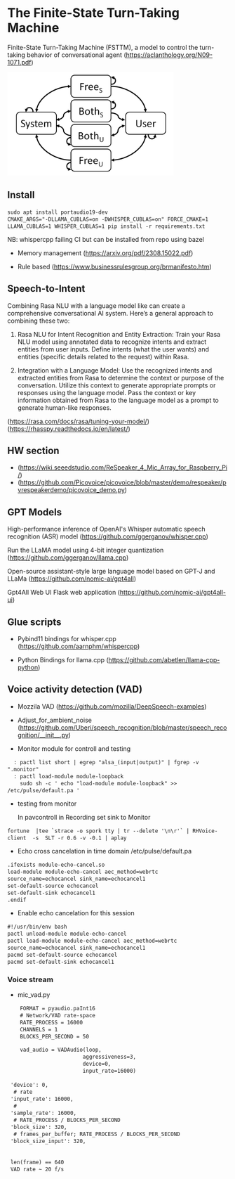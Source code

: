
# The Finite-State Turn-Taking Machine
  Finite-State Turn-Taking Machine (FSTTM), a model to control the turn-taking behavior of conversational agent
  (https://aclanthology.org/N09-1071.pdf)

![Image of state](state.png)

## Install

```shell
sudo apt install portaudio19-dev
CMAKE_ARGS="-DLLAMA_CUBLAS=on -DWHISPER_CUBLAS=on" FORCE_CMAKE=1 LLAMA_CUBLAS=1 WHISPER_CUBLAS=1 pip install -r requirements.txt
```
NB: whispercpp failing CI but can be installed from repo using bazel

- Memory management
  (https://arxiv.org/pdf/2308.15022.pdf)

- Rule based
  (https://www.businessrulesgroup.org/brmanifesto.htm)


## Speech-to-Intent
Combining Rasa NLU with a language model like can create a comprehensive conversational AI system. Here’s a general approach to combining these two:

  1.  Rasa NLU for Intent Recognition and Entity Extraction:
        Train your Rasa NLU model using annotated data to recognize intents and extract entities from user inputs.
        Define intents (what the user wants) and entities (specific details related to the request) within Rasa.

  2.  Integration with a Language Model:
        Use the recognized intents and extracted entities from Rasa to determine the context or purpose of the conversation.
        Utilize this context to generate appropriate prompts or responses using the language model.
        Pass the context or key information obtained from Rasa to the language model as a prompt to generate human-like responses.

  (https://rasa.com/docs/rasa/tuning-your-model/)
  (https://rhasspy.readthedocs.io/en/latest/)

## HW section
- (https://wiki.seeedstudio.com/ReSpeaker_4_Mic_Array_for_Raspberry_Pi/)
- (https://github.com/Picovoice/picovoice/blob/master/demo/respeaker/pvrespeakerdemo/picovoice_demo.py)

## GPT Models

High-performance inference of OpenAI's Whisper automatic speech recognition (ASR) model
(https://github.com/ggerganov/whisper.cpp)

Run the LLaMA model using 4-bit integer quantization
(https://github.com/ggerganov/llama.cpp)

Open-source assistant-style large language model based on GPT-J and LLaMa
(https://github.com/nomic-ai/gpt4all)

Gpt4All Web UI Flask web application
(https://github.com/nomic-ai/gpt4all-ui)


## Glue scripts

- Pybind11 bindings for whisper.cpp
  (https://github.com/aarnphm/whispercpp)

- Python Bindings for llama.cpp
  (https://github.com/abetlen/llama-cpp-python)


## Voice activity detection (VAD)
- Mozzila VAD
  (https://github.com/mozilla/DeepSpeech-examples)

- Adjust_for_ambient_noise
  (https://github.com/Uberi/speech_recognition/blob/master/speech_recognition/__init__.py)

- Monitor module for controll and testing

```
  : pactl list short | egrep "alsa_(input|output)" | fgrep -v ".monitor"
  : pactl load-module module-loopback
	sudo sh -c ' echo "load-module module-loopback" >>  /etc/pulse/default.pa '
```

- testing from monitor

  In pavcontroll in Recording set sink to Monitor

```
fortune  |tee `strace -o spork tty | tr --delete '\n\r'` | RHVoice-client  -s  SLT -r 0.6 -v -0.1 | aplay

```


- Echo cross cancelation in time domain /etc/pulse/default.pa

```
.ifexists module-echo-cancel.so
load-module module-echo-cancel aec_method=webrtc source_name=echocancel sink_name=echocancel1
set-default-source echocancel
set-default-sink echocancel1
.endif
```

- Enable echo cancelation for this session

```
#!/usr/bin/env bash
pactl unload-module module-echo-cancel
pactl load-module module-echo-cancel aec_method=webrtc source_name=echocancel sink_name=echocancel1
pacmd set-default-source echocancel
pacmd set-default-sink echocancel1
```



### Voice stream

- mic_vad.py

```
    FORMAT = pyaudio.paInt16
    # Network/VAD rate-space
    RATE_PROCESS = 16000
    CHANNELS = 1
    BLOCKS_PER_SECOND = 50
```

```
    vad_audio = VADAudio(loop,
                        aggressiveness=3,
                        device=0,
                        input_rate=16000)

 'device': 0,
  # rate
 'input_rate': 16000,
  #
 'sample_rate': 16000,
  # RATE_PROCESS / BLOCKS_PER_SECOND
 'block_size': 320,
  # frames_per_buffer; RATE_PROCESS / BLOCKS_PER_SECOND
 'block_size_input': 320,


 len(frame) == 640
 VAD rate ~ 20 f/s
 ```


